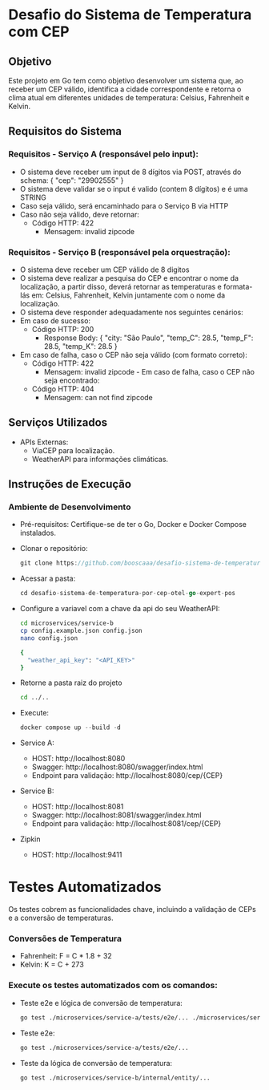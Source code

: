 # Desafio do Sistema de Temperatura com CEP
## Objetivo
Este projeto em Go tem como objetivo desenvolver um sistema que, ao receber um CEP válido, identifica a cidade correspondente e retorna o clima atual em diferentes unidades de temperatura: Celsius, Fahrenheit e Kelvin.

## Requisitos do Sistema
### Requisitos - Serviço A (responsável pelo input):

- O sistema deve receber um input de 8 dígitos via POST, através do schema:  { "cep": "29902555" }
- O sistema deve validar se o input é valido (contem 8 dígitos) e é uma STRING
- Caso seja válido, será encaminhado para o Serviço B via HTTP
- Caso não seja válido, deve retornar:
  - Código HTTP: 422
    - Mensagem: invalid zipcode

### Requisitos - Serviço B (responsável pela orquestração):

- O sistema deve receber um CEP válido de 8 digitos
- O sistema deve realizar a pesquisa do CEP e encontrar o nome da localização, a partir disso, deverá retornar as temperaturas e formata-lás em: Celsius, Fahrenheit, Kelvin juntamente com o nome da localização.
- O sistema deve responder adequadamente nos seguintes cenários:
- Em caso de sucesso:
  - Código HTTP: 200
    - Response Body: { "city: "São Paulo", "temp_C": 28.5, "temp_F": 28.5, "temp_K": 28.5 }
- Em caso de falha, caso o CEP não seja válido (com formato correto):
  - Código HTTP: 422
    - Mensagem: invalid zipcode
​​- ​Em caso de falha, caso o CEP não seja encontrado:
  - Código HTTP: 404
    - Mensagem: can not find zipcode

## Serviços Utilizados
- APIs Externas:
  - ViaCEP para localização.
  - WeatherAPI para informações climáticas.

## Instruções de Execução
### Ambiente de Desenvolvimento
- Pré-requisitos: Certifique-se de ter o Go, Docker e Docker Compose instalados.
- Clonar o repositório: 
  ```go
  git clone https://github.com/booscaaa/desafio-sistema-de-temperatura-por-cep-otel-go-expert-pos.git
  ```
- Acessar a pasta: 
  ```go
  cd desafio-sistema-de-temperatura-por-cep-otel-go-expert-pos
  ```
- Configure a variavel com a chave da api do seu WeatherAPI:
  ```bash
  cd microservices/service-b
  cp config.example.json config.json
  nano config.json

  {
    "weather_api_key": "<API_KEY>"
  }
  ```
- Retorne a pasta raiz do projeto
  ```bash
  cd ../..
  ```
- Execute:
  ```go
  docker compose up --build -d
  ```
- Service A: 
  - HOST: http://localhost:8080
  - Swagger: http://localhost:8080/swagger/index.html
  - Endpoint para validação: http://localhost:8080/cep/{CEP}

- Service B: 
  - HOST: http://localhost:8081
  - Swagger: http://localhost:8081/swagger/index.html
  - Endpoint para validação: http://localhost:8081/cep/{CEP}

- Zipkin
  - HOST: http://localhost:9411


# Testes Automatizados
Os testes cobrem as funcionalidades chave, incluindo a validação de CEPs e a conversão de temperaturas.
### Conversões de Temperatura
- Fahrenheit: F = C * 1.8 + 32
- Kelvin: K = C + 273

### Execute os testes automatizados com os comandos: 
  - Teste e2e e lógica de conversão de temperatura:
    ```bash
    go test ./microservices/service-a/tests/e2e/... ./microservices/service-b/internal/entity/...
    ```

  - Teste e2e:
    ```bash
    go test ./microservices/service-a/tests/e2e/...
    ```

  - Teste da lógica de conversão de temperatura:
    ```bash
    go test ./microservices/service-b/internal/entity/...
    ```


